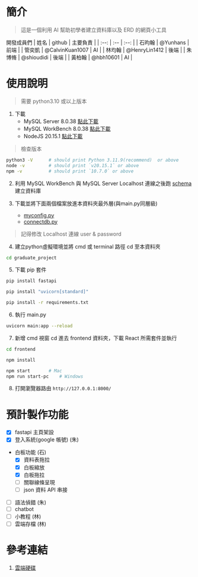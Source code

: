 # 簡介

> 這是一個利用 AI 幫助初學者建立資料庫以及 ERD 的網頁小工具

開發成員們
| 姓名 | github | 主要負責 |
| :--: | :-- | :--: |
| 石昀翰 | @Yunhans | 前端 |
| 管奕凱 | @CalvinKuan1007 | AI |
| 林均翰 | @HenryLin1412 | 後端 |
| 朱博脩 | @shioudidi | 後端 |
| 黃柏翰 | @hbh10601 | AI |

# 使用說明

> 需要 python3.10 或以上版本

1. 下載 
    - MySQL Server 8.0.38 [點此下載](https://dev.mysql.com/downloads/mysql/)
    - MySQL WorkBench 8.0.38 [點此下載](https://dev.mysql.com/downloads/mysql/)
    - NodeJS 20.15.1 [點此下載](https://nodejs.org/en/download/prebuilt-installer)
> 檢查版本
```bash
python3 -V      # should print Python 3.11.9(recommend)  or above
node -v         # should print `v20.15.1` or above
npm -v          # should print `10.7.0` or above
```

2. 利用 MySQL WorkBench 與 MySQL Server Localhost 連線之後跑 [schema](Graduated_Project_test.sql) 建立資料庫

3. 下載並將下面兩個檔案放進本資料夾最外層(與main.py同層級)
    - [myconfig.py](https://drive.google.com/drive/u/0/folders/15-sAc_Mu2l6ROezuPmi5HhFCdFezt0ED)
    - [connectdb.py](https://drive.google.com/drive/u/0/folders/15-sAc_Mu2l6ROezuPmi5HhFCdFezt0ED)
> 記得修改 Localhost 連線 user & password

4. 建立python虛擬環境並將 cmd 或 terminal 路徑 cd 至本資料夾
```bash
cd graduate_project
```

5. 下載 pip 套件
```bash
pip install fastapi

pip install "uvicorn[standard]"

pip install -r requirements.txt
```

6. 執行 main.py
```bash
uvicorn main:app --reload
```

7. 新增 cmd 視窗 cd 進去 frontend 資料夾，下載 React 所需套件並執行
```bash
cd frontend

npm install

npm start       # Mac
npm run start-pc    # Windows
```

8. 打開瀏覽器路由 `http://127.0.0.1:8000/`

# 預計製作功能

- [x] fastapi 主頁架設
- [x] 登入系統(google 帳號) (朱)
- 白板功能 (石)
    - [x] 資料表拖拉
    - [x] 白板縮放
    - [x] 白板拖拉
    - [ ] 關聯線條呈現
    - [ ] json 資料 API 串接
- [ ] 語法偵錯 (朱)
- [ ] chatbot
- [ ] 小教程 (林)
- [ ] 雲端存檔 (林)

# 參考連結
1. [雲端硬碟](https://drive.google.com/drive/u/0/folders/15-sAc_Mu2l6ROezuPmi5HhFCdFezt0ED)